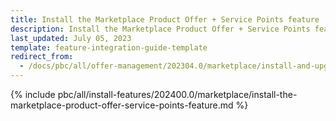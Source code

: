 ```yaml
---
title: Install the Marketplace Product Offer + Service Points feature
description: Install the Marketplace Product Offer + Service Points feature     
last_updated: July 05, 2023
template: feature-integration-guide-template
redirect_from:
  - /docs/pbc/all/offer-management/202304.0/marketplace/install-and-upgrade/install-the-marketplace-product-offer-service-points-feature.html
---
```


{% include pbc/all/install-features/202400.0/marketplace/install-the-marketplace-product-offer-service-points-feature.md %} <!-- To edit, see /_includes/pbc/all/install-features/202307.0/marketplace/install-the-marketplace-product-offer-service-points-feature.md -->
